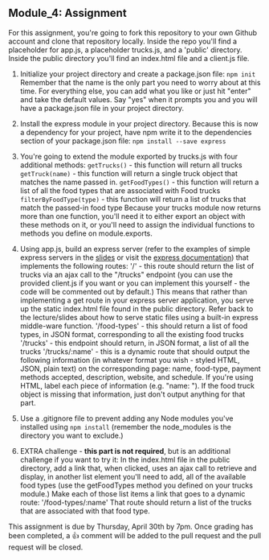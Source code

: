 ## Module_4: Assignment

For this assignment, you're going to fork this repository to your own Github account and clone that repository locally. Inside the repo you'll find a placeholder for app.js, a placeholder trucks.js, and a 'public' directory. Inside the public directory you'll find an index.html file and a client.js file.

1. Initialize your project directory and create a package.json file:
`npm init` Remember that the name is the only part you need to worry about at this time. For everything else, you can add what you like or just hit "enter" and take the default values. Say "yes" when it prompts you and you will have a package.json file in your project directory.

2. Install the express module in your project directory. Because this is now a dependency for your project, have npm write it to the dependencies section of your package.json file: `npm install --save express`

3. You're going to extend the module exported by trucks.js with four additional methods:
`getTrucks()` - this function will return all trucks
`getTruck(name)` - this function will return a single truck object that matches the name passed in.
`getFoodTypes()` - this function will return a list of all the food types that are associated with Food trucks
`filterByFoodType(type)` - this function will return a list of trucks that match the passed-in food type
Because your trucks module now returns more than one function, you'll need it to either export an object with these methods on it, or you'll need to assign the individual functions to methods you define on module.exports.

4. Using app.js, build an express server (refer to the examples of simple express servers in the [slides](http://slides.com/kinakuta/deck-8?token=ttshhrWJ#/26) or visit the [express documentation](http://expressjs.com/)) that implements the following routes:
'/' - this route should return the list of trucks via an ajax call to the "/trucks" endpoint (you can use the provided client.js if you want or you can implement this yourself - the code will be commented out by default.) This means that rather than implementing a get route in your express server application, you serve up the static index.html file found in the public directory. Refer back to the lecture/slides about how to serve static files using a built-in express middle-ware function. 
'/food-types' - this should return a list of food types, in JSON format, corresponding to all the existing food trucks
'/trucks' - this endpoint should return, in JSON format, a list of all the trucks
'/trucks/:name' - this is a dynamic route that should output the following information (in whatever format you wish - styled HTML, JSON, plain text) on the corresponding page: name, food-type, payment methods accepted, description, website, and schedule. If you're using HTML, label each piece of information (e.g. "name: <name>"). If the food truck object is missing that information, just don't output anything for that part.
5. Use a .gitignore file to prevent adding any Node modules you've installed using `npm install` (remember the node_modules is the directory you want to exclude.)
6. EXTRA challenge - **this part is not required**, but is an additional challenge if you want to try it: 
In the index.html file in the public directory, add a link that, when clicked, uses an ajax call to retrieve and display, in another list element you'll need to add, all of the available food types (use the getFoodTypes method you defined on your trucks module.) Make each of those list items a link that goes to a dynamic route: '/food-types/:name' That route should return a list of the trucks that are associated with that food type. 

This assignment is due by Thursday, April 30th by 7pm. Once grading has been completed, a :+1: comment will be added to the pull request and the pull request will be closed.